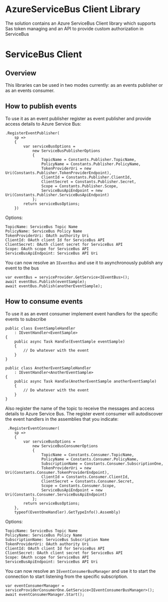 # AzureServiceBus Client Library
The solution contains an Azure ServiceBus Client library which supports Sas token managing and an API to provide custom authorization in ServiceBus

# ServiceBus Client

## Overview

This libraries can be used in two modes currently: as an events publisher or as an events consumer. 

## How to publish events

To use it as an event publisher register as event publisher and provide access details to Azure Service Bus:

``` 
.RegisterEventPublisher(
    sp =>
    {
        var serviceBusOptions =
            new ServiceBusPublisherOptions
            {
                TopicName = Constants.Publisher.TopicName,
                PolicyName = Constants.Publisher.PolicyName,
                TokenProviderUri = new Uri(Constants.Publisher.TokenProviderEndpoint),
                ClientId = Constants.Publisher.ClientId,
                ClientSecret = Constants.Publisher.Secret,
                Scope = Constants.Publisher.Scope,
                ServiceBusApiEndpoint = new Uri(Constants.Publisher.ServiceBusApiEndpoint)
            };
        return serviceBusOptions;
    })
```
Options:
``` 
TopicName: ServiceBus Topic Name
PolicyName: ServiceBus Policy Name
TokenProviderUri: OAuth authority Uri
ClientId: OAuth client Id for ServiceBus API
ClientSecret: OAuth client secret for ServiceBus API
Scope: OAuth scope for ServiceBus API
ServiceBusApiEndpoint: ServiceBus API Uri
```

You can now resolve an `IEventBus` and use it to asynchronously publish any event to the bus

``` 
var eventBus = serviceProvider.GetService<IEventBus>();
await eventBus.Publish(eventSample);
await eventBus.Publish(anotherEventSample);
```

## How to consume events

To use it as an event consumer implement event handlers for the specific events to subscribe

``` 
public class EventSampleHandler
    : IEventHandler<EventSample>
{
    public async Task Handle(EventSample eventSample)
    {
        // Do whatever with the event
    }
}

public class AnotherEventSampleHandler
    : IEventHandler<AnotherEventSample>
{
    public async Task Handle(AnotherEventSample anotherEventSample)
    {
        // Do whatever with the event
    }
}
```

Also register the name of the topic to receive the messages and access details to Azure Service Bus. The register event consumer will autodiscover the event handlers in the assemblies that you indicate:

``` 
 .RegisterEventConsumer(
    sp =>
    {
        var serviceBusOptions =
            new ServiceBusConsumerOptions
            {
                TopicName = Constants.Consumer.TopicName,
                PolicyName = Constants.Consumer.PolicyName,
                SubscriptionName = Constants.Consumer.SubscriptionOne,
                TokenProviderUri = new Uri(Constants.Consumer.TokenProviderEndpoint),
                ClientId = Constants.Consumer.ClientId,
                ClientSecret = Constants.Consumer.Secret,
                Scope = Constants.Consumer.Scope,
                ServiceBusApiEndpoint = new Uri(Constants.Consumer.ServiceBusApiEndpoint)
            };
        return serviceBusOptions;
    },
    typeof(EventOneHandler).GetTypeInfo().Assembly)
```

Options:
``` 
TopicName: ServiceBus Topic Name
PolicyName: ServiceBus Policy Name
SubscriptionName: ServiceBus Subscription Name
TokenProviderUri: OAuth authority Uri
ClientId: OAuth client Id for ServiceBus API
ClientSecret: OAuth client secret for ServiceBus API
Scope: OAuth scope for ServiceBus API
ServiceBusApiEndpoint: ServiceBus API Uri
```
You can now resolve an `IEventConsumerBusManager` and use it to start the connection to start listening from the specific subscription. 

``` 
var eventConsumerManager = serviceProviderConsumerOne.GetService<IEventConsumerBusManager>();
await eventConsumerManager.Start();
```
